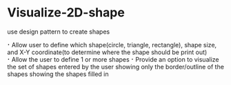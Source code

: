 # Visualize-2D-shape
use design pattern to create shapes


⠂Allow user to define which shape(circle, triangle, rectangle), shape size, and X-Y coordinate(to determine where the shape should be print out)
⠂Allow the user to define 1 or more shapes
⠂Provide an option to visualize the set of shapes entered by the user 
showing only the border/outline of the shapes
showing the shapes filled in 

